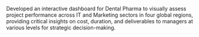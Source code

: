 Developed an interactive dashboard for Dental Pharma to visually assess project performance across IT and Marketing sectors in four global regions, providing critical insights on cost, duration, and deliverables to managers at various levels for strategic decision-making.
